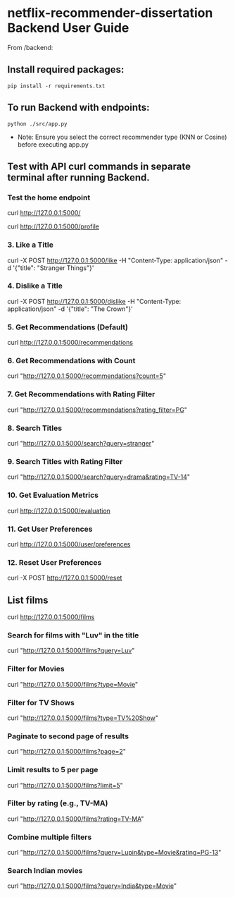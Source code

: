 # netflix-recommender-dissertation Backend User Guide

From /backend:

## Install required packages:

`pip install -r requirements.txt`

## To run Backend with endpoints:

`python ./src/app.py`

- Note: Ensure you select the correct recommender type (KNN or Cosine) before executing app.py

## Test with API curl commands in separate terminal after running Backend.

### Test the home endpoint

curl http://127.0.0.1:5000/

curl http://127.0.0.1:5000/profile

### 3. Like a Title
curl -X POST http://127.0.0.1:5000/like -H "Content-Type: application/json" -d '{"title": "Stranger Things"}'

### 4. Dislike a Title
curl -X POST http://127.0.0.1:5000/dislike -H "Content-Type: application/json" -d '{"title": "The Crown"}'

### 5. Get Recommendations (Default)
curl http://127.0.0.1:5000/recommendations

### 6. Get Recommendations with Count 
curl "http://127.0.0.1:5000/recommendations?count=5"

### 7. Get Recommendations with Rating Filter
curl "http://127.0.0.1:5000/recommendations?rating_filter=PG"

### 8. Search Titles
curl "http://127.0.0.1:5000/search?query=stranger"

### 9. Search Titles with Rating Filter
curl "http://127.0.0.1:5000/search?query=drama&rating=TV-14"

### 10. Get Evaluation Metrics
curl http://127.0.0.1:5000/evaluation

### 11. Get User Preferences
curl http://127.0.0.1:5000/user/preferences

### 12. Reset User Preferences
curl -X POST http://127.0.0.1:5000/reset

## List films
curl http://127.0.0.1:5000/films

### Search for films with "Luv" in the title
curl "http://127.0.0.1:5000/films?query=Luv"

### Filter for Movies
curl "http://127.0.0.1:5000/films?type=Movie"

### Filter for TV Shows
curl "http://127.0.0.1:5000/films?type=TV%20Show"

### Paginate to second page of results
curl "http://127.0.0.1:5000/films?page=2"

### Limit results to 5 per page
curl "http://127.0.0.1:5000/films?limit=5"

### Filter by rating (e.g., TV-MA)
curl "http://127.0.0.1:5000/films?rating=TV-MA"

### Combine multiple filters
curl "http://127.0.0.1:5000/films?query=Lupin&type=Movie&rating=PG-13"

### Search Indian movies
curl "http://127.0.0.1:5000/films?query=India&type=Movie"
